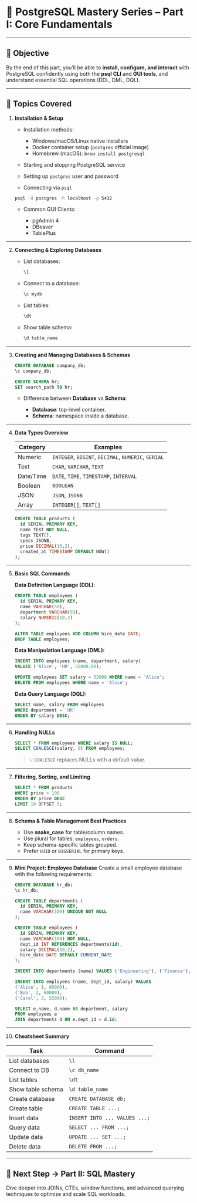# 🐘 PostgreSQL Mastery Series – Part I: Core Fundamentals

---

## 🎯 Objective

By the end of this part, you’ll be able to **install, configure, and interact** with PostgreSQL confidently using both the **psql CLI** and **GUI tools**, and understand essential SQL operations (DDL, DML, DQL).

---

## 🧩 Topics Covered

1. **Installation & Setup**

   * Installation methods:

     * Windows/macOS/Linux native installers
     * Docker container setup (`postgres` official image)
     * Homebrew (macOS): `brew install postgresql`
   * Starting and stopping PostgreSQL service
   * Setting up `postgres` user and password
   * Connecting via `psql`

   ```bash
   psql -U postgres -h localhost -p 5432
   ```

   * Common GUI Clients:

     * pgAdmin 4
     * DBeaver
     * TablePlus

---

2. **Connecting & Exploring Databases**

   * List databases:

     ```sql
     \l
     ```
   * Connect to a database:

     ```sql
     \c mydb
     ```
   * List tables:

     ```sql
     \dt
     ```
   * Show table schema:

     ```sql
     \d table_name
     ```

---

3. **Creating and Managing Databases & Schemas**

   ```sql
   CREATE DATABASE company_db;
   \c company_db;

   CREATE SCHEMA hr;
   SET search_path TO hr;
   ```

   * Difference between **Database** vs **Schema**:

     * **Database**: top-level container.
     * **Schema**: namespace inside a database.

---

4. **Data Types Overview**

   | Category  | Examples                                            |
   | --------- | --------------------------------------------------- |
   | Numeric   | `INTEGER`, `BIGINT`, `DECIMAL`, `NUMERIC`, `SERIAL` |
   | Text      | `CHAR`, `VARCHAR`, `TEXT`                           |
   | Date/Time | `DATE`, `TIME`, `TIMESTAMP`, `INTERVAL`             |
   | Boolean   | `BOOLEAN`                                           |
   | JSON      | `JSON`, `JSONB`                                     |
   | Array     | `INTEGER[]`, `TEXT[]`                               |

   ```sql
   CREATE TABLE products (
     id SERIAL PRIMARY KEY,
     name TEXT NOT NULL,
     tags TEXT[],
     specs JSONB,
     price DECIMAL(10,2),
     created_at TIMESTAMP DEFAULT NOW()
   );
   ```

---

5. **Basic SQL Commands**

   **Data Definition Language (DDL)**:

   ```sql
   CREATE TABLE employees (
     id SERIAL PRIMARY KEY,
     name VARCHAR(50),
     department VARCHAR(50),
     salary NUMERIC(10,2)
   );

   ALTER TABLE employees ADD COLUMN hire_date DATE;
   DROP TABLE employees;
   ```

   **Data Manipulation Language (DML):**

   ```sql
   INSERT INTO employees (name, department, salary)
   VALUES ('Alice', 'HR', 50000.00);

   UPDATE employees SET salary = 52000 WHERE name = 'Alice';
   DELETE FROM employees WHERE name = 'Alice';
   ```

   **Data Query Language (DQL):**

   ```sql
   SELECT name, salary FROM employees
   WHERE department = 'HR'
   ORDER BY salary DESC;
   ```

---

6. **Handling NULLs**

   ```sql
   SELECT * FROM employees WHERE salary IS NULL;
   SELECT COALESCE(salary, 0) FROM employees;
   ```

   > 💡 `COALESCE` replaces NULLs with a default value.

---

7. **Filtering, Sorting, and Limiting**

   ```sql
   SELECT * FROM products
   WHERE price > 100
   ORDER BY price DESC
   LIMIT 10 OFFSET 5;
   ```

---

8. **Schema & Table Management Best Practices**

   * Use **snake_case** for table/column names.
   * Use plural for tables: `employees`, `orders`.
   * Keep schema-specific tables grouped.
   * Prefer `UUID` or `BIGSERIAL` for primary keys.

---

9. **Mini Project: Employee Database**
   Create a small employee database with the following requirements:

   ```sql
   CREATE DATABASE hr_db;
   \c hr_db;

   CREATE TABLE departments (
     id SERIAL PRIMARY KEY,
     name VARCHAR(100) UNIQUE NOT NULL
   );

   CREATE TABLE employees (
     id SERIAL PRIMARY KEY,
     name VARCHAR(100) NOT NULL,
     dept_id INT REFERENCES departments(id),
     salary DECIMAL(10,2),
     hire_date DATE DEFAULT CURRENT_DATE
   );

   INSERT INTO departments (name) VALUES ('Engineering'), ('Finance'), ('HR');

   INSERT INTO employees (name, dept_id, salary) VALUES
   ('Alice', 1, 80000),
   ('Bob', 2, 60000),
   ('Carol', 3, 55000);

   SELECT e.name, d.name AS department, salary
   FROM employees e
   JOIN departments d ON e.dept_id = d.id;
   ```

---

10. **Cheatsheet Summary**

| Task              | Command                       |
| ----------------- | ----------------------------- |
| List databases    | `\l`                          |
| Connect to DB     | `\c db_name`                  |
| List tables       | `\dt`                         |
| Show table schema | `\d table_name`               |
| Create database   | `CREATE DATABASE db;`         |
| Create table      | `CREATE TABLE ...;`           |
| Insert data       | `INSERT INTO ... VALUES ...;` |
| Query data        | `SELECT ... FROM ...;`        |
| Update data       | `UPDATE ... SET ...;`         |
| Delete data       | `DELETE FROM ...;`            |

---

## 🧠 Next Step → Part II: SQL Mastery

Dive deeper into JOINs, CTEs, window functions, and advanced querying techniques to optimize and scale SQL workloads.
